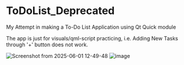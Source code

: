 # ToDoList_Deprecated
My Attempt in making a To-Do List Application using Qt Quick module

The app is just for visuals/qml-script practicing, i.e. Adding New Tasks through '+' button does not work.

![Screenshot from 2025-06-01 12-49-48](https://github.com/user-attachments/assets/e9fa8e71-5819-4cee-b07b-3e71841c5e05)      ![image](https://github.com/user-attachments/assets/efe51012-bf9d-4b5c-9fec-6ad88dd00895)


